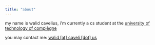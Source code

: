 ```yaml
---
title: "about"
---
```


my name is walid cavelius, i'm currently a cs student at the [university of technology of compiègne](https://en.wikipedia.org/wiki/University_of_Technology_of_Compi%C3%A8gne)

you may contact me: [walid [at] caveli [dot] us](mailto:walid@caveli.us)
